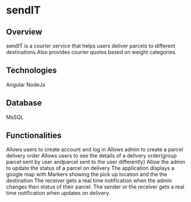 # sendIT
## Overview
sendIT is a courier service that helps users deliver parcels to different destinations.Also provides courier quotes based on weight categories.

## Technologies
Angular
NodeJs

## Database
MsSQL

## Functionalities
Allows users to create account and log in
Allows admin to create a parcel delivery order
Allows users to see the details of a delivery order(group parcel sent by user andparcel sent to the user differently)
Allow the admin  to update the status of a parcel  on delivery
The application displays a google map with Markers showing the pick up location and the the destination
The receiver gets a real time notification when the admin changes then status of their parcel.
The sender or the receiver gets a real time notification when updates on delivery.